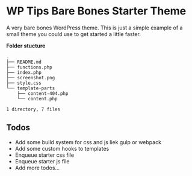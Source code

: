 # WP Tips Bare Bones Starter Theme

A very bare bones WordPress theme. This is just a simple example of a small theme you could use to get started a little faster.

**Folder stucture**

```
.
├── README.md
├── functions.php
├── index.php
├── screenshot.png
├── style.css
└── template-parts
    ├── content-404.php
    └── content.php

1 directory, 7 files
```

## Todos

- Add some build system for css and js liek gulp or webpack
- Add some custom hooks to templates
- Enqueue starter css file
- Enqueue starter js file
- Add more todos...
